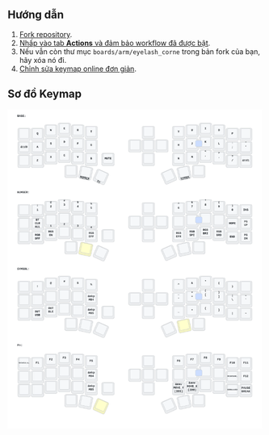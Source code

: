 ## Hướng dẫn

1.  [Fork repository](https://docs.github.com/en/get-started/quickstart/fork-a-repo#forking-a-repository).
2.  [Nhấp vào tab **Actions** và đảm bảo workflow đã được bật](https://docs.github.com/en/actions/managing-workflow-runs-and-deployments/managing-workflow-runs/disabling-and-enabling-a-workflow#enabling-a-workflow).
3.  Nếu vẫn còn thư mục `boards/arm/eyelash_corne` trong bản fork của bạn, hãy xóa nó đi.
4.  [Chỉnh sửa keymap online đơn giản](https://nickcoutsos.github.io/keymap-editor/).

## Sơ đồ Keymap

![Diagram of config/eyelash_corne.keymap](keymap-drawer/eyelash_corne.svg "generated by @cakSsoylar's Keymap Drawer")